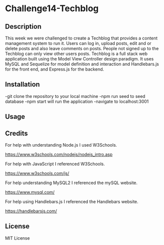 # Challenge14-Techblog

## Description

This week we were challenged to create a Techblog that provides a content management system to run it. Users can log in, upload posts, edit and or delete posts and also leave comments on posts. People not signed up to the Techblog can only view other users posts. Techblog is a full stack web application built using the Model View Controller design paradigm. It uses MySQL and Sequelize for model definition and interaction and Handlebars.js for the front end, and Express.js for the backend. 

## Installation 

-git clone the repository to your local machine
-npm run seed to seed database
-npm start will run the application
-navigate to localhost:3001


## Usage



## Credits

For help with understanding Node.js I used W3Schools.

https://www.w3schools.com/nodejs/nodejs_intro.asp

For help with JavaScript I referenced W3Schools.

https://www.w3schools.com/js/

For help understanding MySQL2 I referenced the mySQL website.

https://www.mysql.com/

For help using Handlebars.js I referenced the Handlebars website.

https://handlebarsjs.com/

## License

MIT License

